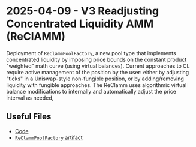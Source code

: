 # 2025-04-09 - V3 Readjusting Concentrated Liquidity AMM (ReClAMM)

Deployment of `ReClammPoolFactory`, a new pool type that implements concentrated liquidity by imposing price bounds on the constant product "weighted" math curve (using virtual balances). Current approaches to CL require active management of the position by the user: either by adjusting "ticks" in a Uniswap-style non-fungible position, or by adding/removing liquidity with fungible approaches. The ReClamm uses algorithmic virtual balance modifications to internally and automatically adjust the price interval as needed, 

## Useful Files

- [Code](https://github.com/balancer/reclamm/commit/cb8e0f46afaea9778e1627e4169cf1202dedce8b)
- [`ReClammPoolFactory` artifact](./artifact/ReClammPoolFactory.json)
